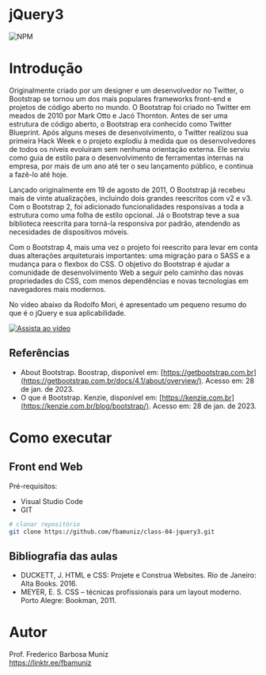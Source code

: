 # jQuery3
![NPM](https://img.shields.io/npm/l/react)
# Introdução

Originalmente criado por um designer e um desenvolvedor no Twitter, o Bootstrap se tornou um dos mais populares frameworks front-end e projetos de código aberto no mundo. O Bootstrap foi criado no Twitter em meados de 2010 por Mark Otto e Jacó Thornton. Antes de ser uma estrutura de código aberto, o Bootstrap era conhecido como Twitter Blueprint. Após alguns meses de desenvolvimento, o Twitter realizou sua primeira Hack Week e o projeto explodiu à medida que os desenvolvedores de todos os níveis evoluíram sem nenhuma orientação externa. Ele serviu como guia de estilo para o desenvolvimento de ferramentas internas na empresa, por mais de um ano até ter o seu lançamento público, e continua a fazê-lo até hoje.

Lançado originalmente em 19 de agosto de 2011, O Bootstrap já recebeu mais de vinte atualizações, incluindo dois grandes reescritos com v2 e v3. Com o Bootstrap 2, foi adicionado funcionalidades responsivas a toda a estrutura como uma folha de estilo opcional. Já o Bootstrap teve a sua biblioteca reescrita para torná-la responsiva por padrão, atendendo as necesidades de dispositivos móveis.

Com o Bootstrap 4, mais uma vez o projeto foi reescrito para levar em conta duas alterações arquiteturais importantes: uma migração para o SASS e a mudança para o flexbox do CSS. O objetivo do Bootstrap é ajudar a comunidade de desenvolvimento Web a seguir pelo caminho das novas propriedades do CSS, com menos dependências e novas tecnologias em navegadores mais modernos.

No vídeo abaixo da Rodolfo Mori, é apresentado um pequeno resumo do que é o jQuery e sua aplicabilidade. 

[![Assista ao vídeo](https://img.youtube.com/vi/pvf9jX_Ej28/maxresdefault.jpg)](https://www.youtube.com/watch?v=pvf9jX_Ej28)

## Referências

- About Bootstrap. Boostrap, disponível em: [https://getbootstrap.com.br](https://getbootstrap.com.br/docs/4.1/about/overview/). Acesso em: 28 de jan. de 2023.
- O que é Bootstrap. Kenzie, disponível em: [https://kenzie.com.br](https://kenzie.com.br/blog/bootstrap/). Acesso em: 28 de jan. de 2023.

# Como executar

## Front end Web
Pré-requisitos: 
- Visual Studio Code
- GIT

```bash
# clonar repositório
git clone https://github.com/fbamuniz/class-04-jquery3.git

```

## Bibliografia das aulas

- DUCKETT, J. HTML e CSS: Projete e Construa Websites. Rio de Janeiro: Alta Books. 2016.
- MEYER, E. S. CSS – técnicas profissionais para um layout moderno. Porto Alegre: Bookman, 2011.


# Autor

Prof. Frederico Barbosa Muniz<br>
https://linktr.ee/fbamuniz

